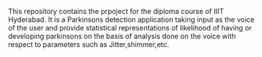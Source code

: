This repository contains the prpoject for the diploma course of IIIT Hyderabad. It is a Parkinsons detection application taking input as the voice of the user and provide statistical representations of likelihood of having or developing parkinsons on the basis of analysis done on the voice with respect to parameters such as Jitter,shimmer,etc. 

